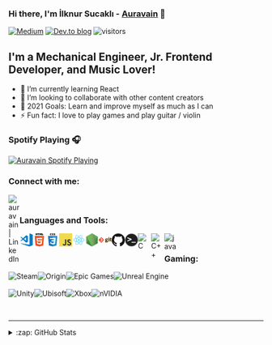 ### Hi there, I'm İlknur Sucaklı - [Auravain](https://github.com/auravain) 👋 

[<img alt="Medium" src="https://img.shields.io/badge/Medium-12100E?style=for-the-badge&logo=medium&logoColor=white"/>](https://medium.com/@auravain)  [<img alt="Dev.to blog" src="https://img.shields.io/badge/dev.to-0A0A0A?style=for-the-badge&logo=dev.to&logoColor=white">](https://dev.to/auravain)  ![visitors](https://visitor-badge.glitch.me/badge?page_id=auravain.auravain)

## I'm a Mechanical Engineer, Jr. Frontend Developer, and Music Lover!

- 🌱 I’m currently learning React
- 👯 I’m looking to collaborate with other content creators
- 🥅 2021 Goals: Learn and improve myself as much as I can
- ⚡ Fun fact: I love to play games and play guitar / violin

### Spotify Playing 🎧

[<img src="https://novatorem.lovelysmilee.vercel.app/api/spotify" alt="Auravain Spotify Playing" width="350" />](https://open.spotify.com/user/lovelysmilee)


### Connect with me:

[<img align="left" alt="auravain | LinkedIn" width="22px" src="https://cdn.jsdelivr.net/npm/simple-icons@v3/icons/linkedin.svg" />](https://www.linkedin.com/in/ilknursucakli94)


<br />

### Languages and Tools:

<img align="left" alt="Visual Studio Code" width="26px" src="https://raw.githubusercontent.com/github/explore/80688e429a7d4ef2fca1e82350fe8e3517d3494d/topics/visual-studio-code/visual-studio-code.png" />
<img align="left" alt="HTML5" width="26px" src="https://raw.githubusercontent.com/github/explore/80688e429a7d4ef2fca1e82350fe8e3517d3494d/topics/html/html.png" />
<img align="left" alt="CSS3" width="26px" src="https://raw.githubusercontent.com/github/explore/80688e429a7d4ef2fca1e82350fe8e3517d3494d/topics/css/css.png" />
<img align="left" alt="JavaScript" width="26px" src="https://raw.githubusercontent.com/github/explore/80688e429a7d4ef2fca1e82350fe8e3517d3494d/topics/javascript/javascript.png" />
<img align="left" alt="React" width="26px" src="https://raw.githubusercontent.com/github/explore/80688e429a7d4ef2fca1e82350fe8e3517d3494d/topics/react/react.png" />
<img align="left" alt="Node.js" width="26px" src="https://raw.githubusercontent.com/github/explore/80688e429a7d4ef2fca1e82350fe8e3517d3494d/topics/nodejs/nodejs.png" />
<img align="left" alt="Git" width="26px" src="https://raw.githubusercontent.com/github/explore/80688e429a7d4ef2fca1e82350fe8e3517d3494d/topics/git/git.png" />
<img align="left" alt="GitHub" width="26px" src="https://raw.githubusercontent.com/github/explore/78df643247d429f6cc873026c0622819ad797942/topics/github/github.png" />
<img align="left" alt="Terminal" width="26px" src="https://raw.githubusercontent.com/github/explore/80688e429a7d4ef2fca1e82350fe8e3517d3494d/topics/terminal/terminal.png" />
<img align="left" alt="C" width="26px" src="https://raw.githubusercontent.com/jmnote/z-icons/master/svg/c.svg" />
<img align="left" alt="C++" width="26px" src="https://raw.githubusercontent.com/jmnote/z-icons/master/svg/cpp.svg" />
<img align="left" alt="java" width="26px" src="https://raw.githubusercontent.com/jmnote/z-icons/master/svg/java.svg" />


<br />

### Gaming: 

[<img align="left" alt="Steam" src="https://img.shields.io/badge/Steam%20-%23171a21.svg?logoColor=white&logo=steam&style=for-the-badge"/>](https://steamcommunity.com/profiles/76561198805496446) 
[<img align="left" alt="Origin" src="https://img.shields.io/badge/Origin%20-%23313131.svg?logoColor=orange&logo=origin&style=for-the-badge" />](https://www.origin.com/irl/en-us/profile/lovelysmile94) 
<img align="left" alt="Epic Games" src="https://img.shields.io/badge/epic%20games%20-%23313131.svg?&style=for-the-badge&logo=epic%20games&logoColor=white"/> 
<img align="left" alt="Unreal Engine" src="https://img.shields.io/badge/unreal%20engine%20-%23313131.svg?&style=for-the-badge&logo=unreal%20engine&logoColor=white"/>
<br>
<br/>
<img align="left" alt="Unity" src="https://img.shields.io/badge/unity%20-%23FFFFFF.svg?&style=for-the-badge&logo=unity&logoColor=black"/>
<img align="left" alt="Ubisoft" src="https://img.shields.io/badge/Ubisoft%20-%23F5F5F5.svg?&style=for-the-badge&logo=Ubisoft&logoColor=black"/>
<img align="left" alt="Xbox" src="https://img.shields.io/badge/xbox%20-%23107C10.svg?&style=for-the-badge&logo=xbox&logoColor=white"/>
<img align="left" alt="nVIDIA" src="https://img.shields.io/badge/nVIDIA%20-%2376B900.svg?&style=for-the-badge&logo=nVIDIA&logoColor=white"/>

<br>
<br />

---

<details>
  <summary>:zap: GitHub Stats</summary>

  <img align="left" alt="Auravain's GitHub Stats" src="https://github-readme-stats.lovelysmilee.vercel.app/api?username=auravain&show_icons=true&hide_border=true" />

</details>


